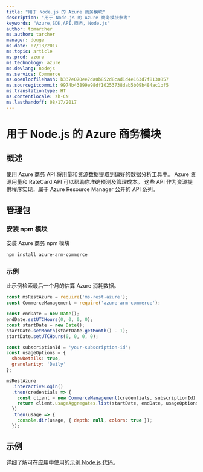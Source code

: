 ```yaml
---
title: "用于 Node.js 的 Azure 商务模块"
description: "用于 Node.js 的 Azure 商务模块参考"
keywords: "Azure,SDK,API,商务, Node.js"
author: tomarcher
ms.author: tarcher
manager: douge
ms.date: 07/18/2017
ms.topic: article
ms.prod: azure
ms.technology: azure
ms.devlang: nodejs
ms.service: Commerce
ms.openlocfilehash: b337e070ee7da0b852d8cad1d4e163d7f8130857
ms.sourcegitcommit: 9974b43899e98df10253738dab5b09b484ac1bf5
ms.translationtype: HT
ms.contentlocale: zh-CN
ms.lasthandoff: 08/17/2017
---
```

# <a name="azure-commerce-modules-for-nodejs"></a>用于 Node.js 的 Azure 商务模块

## <a name="overview"></a>概述

使用 Azure 商务 API 将用量和资源数据提取到偏好的数据分析工具中。 Azure 资源用量和 RateCard API 可以帮助你准确预测及管理成本。 这些 API 作为资源提供程序实现，属于 Azure Resource Manager 公开的 API 系列。

## <a name="management-package"></a>管理包

### <a name="install-the-npm-module"></a>安装 npm 模块

安装 Azure 商务 npm 模块

```bash
npm install azure-arm-commerce
```

### <a name="example"></a>示例

此示例检索最后一个月的估算 Azure 消耗数据。

```javascript
const msRestAzure = require('ms-rest-azure');
const CommerceManagement = require('azure-arm-commerce');

const endDate = new Date();
endDate.setUTCHours(0, 0, 0, 0);
const startDate = new Date();
startDate.setMonth(startDate.getMonth() - 1);
startDate.setUTCHours(0, 0, 0, 0);

const subscriptionId = 'your-subscription-id';
const usageOptions = {
  showDetails: true,
  granularity: 'Daily'
};

msRestAzure
  .interactiveLogin()
  .then(credentials => {
    const client = new CommerceManagement(credentials, subscriptionId);
    return client.usageAggregates.list(startDate, endDate, usageOptions);
  })
  .then(usage => {
    console.dir(usage, { depth: null, colors: true });
  });
```

## <a name="samples"></a>示例

详细了解可在应用中使用的[示例 Node.js 代码](https://azure.microsoft.com/resources/samples/?platform=nodejs)。
